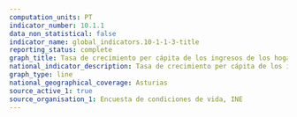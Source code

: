 ```yaml
---
computation_units: PT
indicator_number: 10.1.1
data_non_statistical: false
indicator_name: global_indicators.10-1-1-3-title
reporting_status: complete
graph_title: Tasa de crecimiento per cápita de los ingresos de los hogares del 40% más pobre de la población
national_indicator_description: Tasa de crecimiento per cápita de los ingresos de los hogares del 40% más pobre de la población
graph_type: line
national_geographical_coverage: Asturias
source_active_1: true
source_organisation_1: Encuesta de condiciones de vida, INE
---
```

